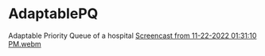 # AdaptablePQ
Adaptable Priority Queue of a hospital
[Screencast from 11-22-2022 01:31:10 PM.webm](https://user-images.githubusercontent.com/91277415/203482569-475d0beb-b967-4238-b9c5-5aa46e279f2c.webm)
